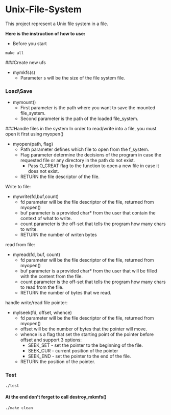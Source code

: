 # Unix-File-System


This project represent a Unix file system in a file.

**Here is the instruction of how to use:**

- Before you start

<div dir='ltr'>

    make all


</div>


###Create new ufs

* mymkfs(s)
  * Parameter s will be the size of the file system file.


### Load\Save
* mymount()
  * First parameter is the path where you want to save the mounted file_system.
  * Second parameter is the path of the loaded file_system.




###Handle files in the system
In order to read/write into a file, you must open it first using  myopen()
* myopen(path, flag)
  * Path parameter defines which file to open from the f_system.
  * Flag parameter determine the decisions of the program in case the requested file or any directory in the path do not exist.
    * Pass O_CREAT flag to the function to open a new file in case it does not exist.
  * RETURN the file descriptor of the file.

Write to file:
* mywrite(fd,buf,count)
  * fd parameter will be the file descriptor of the file, returned from myopen()
  * buf parameter is a provided char* from the user that contain the context of what to write.
  * count parameter is the off-set that tells the program how many chars to write.
  * RETURN the number of writen bytes


read from file:

* myread(fd, buf, count)
  * fd parameter will be the file descriptor of the file, returned from myopen()
  * buf parameter is a provided char* from the user that will be filled with the content from the file.
  * count parameter is the off-set that tells the program how many chars to read from the file.
  * RETURN the number of bytes that we read.

handle write/read file pointer:

* mylseek(fd, offset, whence)
  * fd parameter will be the file descriptor of the file, returned from myopen()
  * offset will be the number of bytes that the pointer will move.
  * whence is a flag that set the starting point of the pointer before offset and support  3 options:
    * SEEK_SET - set the pointer to the beginning of the file.
    * SEEK_CUR - current position of the pointer
    * SEEK_END - set the pointer to the end of the file.
  * RETURN the position of the pointer.
### Test 
<div dir='ltr'>

    ./test


</div>

#### At the end don't forget to call destroy_mkmfs()

<div dir='ltr'>

    ./make clean


</div>
